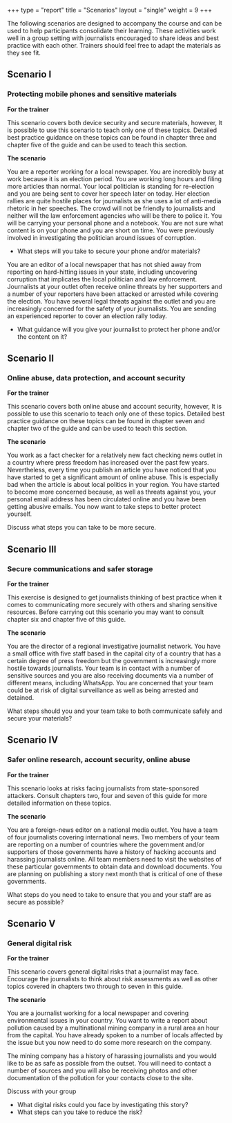 +++
type = "report"
title = "Scenarios"
layout = "single"
weight = 9
+++

The following scenarios are designed to accompany the course and can be used to help participants consolidate their learning. These activities work well in a group setting with journalists encouraged to share ideas and best practice with each other.  Trainers should feel free to adapt the materials as they see fit.

## Scenario I
### Protecting mobile phones and sensitive materials

**For the trainer**

This scenario covers both device security and secure materials, however, It is possible to use this scenario to teach only one of these topics. Detailed best practice guidance on these topics can be found in chapter three and chapter five of the guide and can be used to teach this section.

**The scenario**

You are a reporter working for a local newspaper. You are incredibly busy at work because it is an election period. You are working long hours and filing more articles than normal. Your local politician is standing for re-election and you are being sent to cover her speech later on today. Her election rallies are quite hostile places for journalists as she uses a lot of anti-media rhetoric in her speeches. The crowd will not be friendly to journalists and neither will the law enforcement agencies who will be there to police it. You will be carrying your personal phone and a notebook. You are not sure what content is on your phone and you are short on time. You were previously involved in investigating the politician around issues of corruption. 

- What steps will you take to secure your phone and/or materials?

You are an editor of a local newspaper that has not shied away from reporting on hard-hitting issues in your state, including uncovering corruption that implicates the local politician and law enforcement. Journalists at your outlet often receive online threats by her supporters and a number of your reporters have been attacked or arrested while covering the election. You have several legal threats against the outlet and you are increasingly concerned for the safety of your journalists. You are sending an experienced reporter to cover an election rally today.   
  
- What guidance will you give your journalist to protect her phone and/or the content on it?

## Scenario II
### Online abuse, data protection, and account security

**For the trainer**

This scenario covers both online abuse and account security, however, It is possible to use this scenario to teach only one of these topics. Detailed best practice guidance on these topics can be found in chapter seven and chapter two of the guide and can be used to teach this section. 

**The scenario**

You work as a fact checker for a relatively new fact checking news outlet in a country where press freedom has increased over the past few years. Nevertheless, every time you publish an article you have noticed that you have started to get a significant amount of online abuse. This is especially bad when the article is about local politics in your region. You have started to become more concerned because, as well as threats against you, your personal email address has been circulated online and you have been getting abusive emails. You now want to take steps to better protect yourself.

Discuss what steps you can take to be more secure.

## Scenario III
### Secure communications and safer storage

**For the trainer**

This exercise is designed to get journalists thinking of best practice when it comes to  communicating more securely with others and sharing sensitive resources. Before carrying out this scenario you may want to consult chapter six and chapter five of this guide.

**The scenario**

You are the director of a regional investigative journalist network. You have a small office with five staff based in the capital city of a country that has a certain degree of press freedom but the government is increasingly more hostile towards journalists. Your team is in contact with a number of sensitive sources and you are also receiving documents via a number of different means, including WhatsApp. You are concerned that your team could be at risk of digital surveillance as well as being arrested and detained.   

What steps should you and your team take to both communicate safely and secure your materials? 

## Scenario IV
### Safer online research, account security, online abuse

**For the trainer** 

This scenario looks at risks facing journalists from state-sponsored attackers. Consult chapters two, four and seven of this guide for more detailed information on these topics.

**The scenario**

You are a foreign-news editor on a national media outlet. You have a team of four journalists covering international news. Two members of your team are reporting on a number of countries where the government and/or supporters of those governments have a history of hacking accounts and harassing journalists online. All team members need to visit the websites of these particular governments to obtain data and download documents. You are planning on publishing a story next month that is critical of one of these governments.

What steps do you need to take to ensure that you and your staff are as secure as possible?

## Scenario V
### General digital risk

**For the trainer** 

This scenario covers general digital risks that a journalist may face. Encourage the journalists to think about risk assessments as well as other topics covered in chapters two through to seven in this guide.

**The scenario**

You are a journalist working for a local newspaper and covering environmental issues in your country. You want to write a report about pollution caused by a multinational mining company in a rural area an hour from the capital. You have already spoken to a number of locals affected by the issue but you now need to do some more research on the company. 

The mining company has a history of harassing journalists and you would like to be as safe as possible from the outset. You will need to contact a number of sources and you will also be receiving photos and other documentation of the pollution for your contacts close to the site. 

Discuss with your group
- What digital risks could you face by investigating this story?
- What steps can you take to reduce the risk?  
